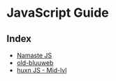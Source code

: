 # JavaScript Guide

## Index
- [Namaste JS](namaste-js)
- [old-bluuweb](old-bluuweb)
- [huxn JS - Mid-lvl](huxn-js)